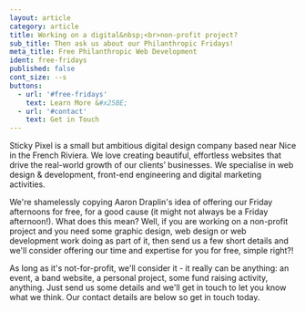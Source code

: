 ```yaml
---
layout: article
category: article
title: Working on a digital&nbsp;<br>non-profit project?
sub_title: Then ask us about our Philanthropic Fridays!
meta_title: Free Philanthropic Web Development
ident: free-fridays
published: false
cont_size: --s
buttons:
  - url: '#free-fridays'
    text: Learn More &#x25BE;
  - url: '#contact'
    text: Get in Touch
---
```


Sticky Pixel is a small but ambitious digital design company based near Nice in the French Riviera. We love creating beautiful, effortless websites that drive the real-world growth of our clients’ businesses. We specialise in web design & development, front-end engineering and digital marketing activities.

We're shamelessly copying Aaron Draplin's idea of offering our Friday afternoons for free, for a good cause (it might not always be a Friday afternoon!). What does this mean? Well, if you are working on a non-profit project and you need some graphic design, web design or web development work doing as part of it, then send us a few short details and we'll consider offering our time and expertise for you for free, simple right?!

As long as it's not-for-profit, we'll consider it - it really can be anything: an event, a band website, a personal project, some fund raising activity, anything. Just send us some details and we'll get in touch to let you know what we think. Our contact details are below so get in touch today.
